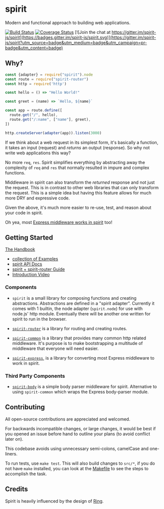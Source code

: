 # spirit

Modern and functional approach to building web applications.

[![Build Status](https://travis-ci.org/spirit-js/spirit.svg?branch=master)](https://travis-ci.org/spirit-js/spirit)
[![Coverage Status](https://coveralls.io/repos/github/spirit-js/spirit/badge.svg?branch=master)](https://coveralls.io/github/spirit-js/spirit?branch=master)
[![Join the chat at https://gitter.im/spirit-js/spirit](https://badges.gitter.im/spirit-js/spirit.svg)](https://gitter.im/spirit-js/spirit?utm_source=badge&utm_medium=badge&utm_campaign=pr-badge&utm_content=badge)

## Why?

```js
const {adapter} = require("spirit").node
const route = require("spirit-router")
const http = require('http')

const hello = () => "Hello World!"

const greet = (name) => `Hello, ${name}`

const app = route.define([
  route.get("/", hello),
  route.get("/:name", ["name"], greet),
])

http.createServer(adapter(app)).listen(3000)
```

If we think about a web request in its simplest form, it's basically a function, it takes an input (request) and _returns_ an output (response). So why not write web applications this way?

No more `req`, `res`. Spirit simplifies everything by abstracting away the complexity of `req` and `res` that normally resulted in impure and complex functions.

Middleware in spirit can also transform the _returned_ response and not just the request. This is in contrast to other web libraries that can only transform the request. This is a simple idea but having this feature allows for much more DRY and expressive code.

Given the above, it's much more easier to re-use, test, and reason about your code in spirit.

Oh yea, most [Express middleware works in spirit](https://github.com/spirit-js/spirit-express) too!

## Getting Started

[The Handbook](http://spirit.function.run/)

- [collection of Examples](https://github.com/spirit-js/examples)
- [spirit API Docs](docs/api)
- [spirit + spirit-router Guide](https://github.com/spirit-js/spirit-router/tree/master/docs/Guide.md)
- [Introduction Video](https://www.youtube.com/watch?v=YvxLBd12ZX8&list=PLHw25bReXDKvHd-5mCjMxVkgDvWrx5IFY)

### Components
- `spirit` is a small library for composing functions and creating abstractions. Abstractions are defined in a "spirit adapter". Currently it comes with 1 builtin, the node adapter (`spirit.node`) for use with node.js' http module. Eventually there will be another one written for spirit to run in the browser.

- [`spirit-router`](https://github.com/spirit-js/spirit-router) is a library for routing and creating routes.

- [`spirit-common`](https://github.com/spirit-js/spirit-common) is a library that provides many common http related middleware. It's purpose is to make bootstrapping a multitude of middleware that everyone will need easier.

- [`spirit-express`](https://github.com/spirit-js/spirit-express), is a library for converting most Express middleware to work in spirit.

### Third Party Components
- [`spirit-body`](https://github.com/dodekeract/spirit-body) is a simple body parser middleware for spirit. Alternative to using `spirit-common` which wraps the Express body-parser module.

## Contributing

All open-source contributions are appreciated and welcomed.

For backwards incompatible changes, or large changes, it would be best if you opened an issue before hand to outline your plans (to avoid conflict later on).

This codebase avoids using unnecessary semi-colons, camelCase and one-liners.

To run tests, use `make test`. This will also build changes to `src/*`, if you do not have `make` installed, you can look at the [Makefile](/Makefile) to see the steps to accomplish the task.

## Credits

Spirit is heavily influenced by the design of [Ring](https://github.com/ring-clojure/ring).
